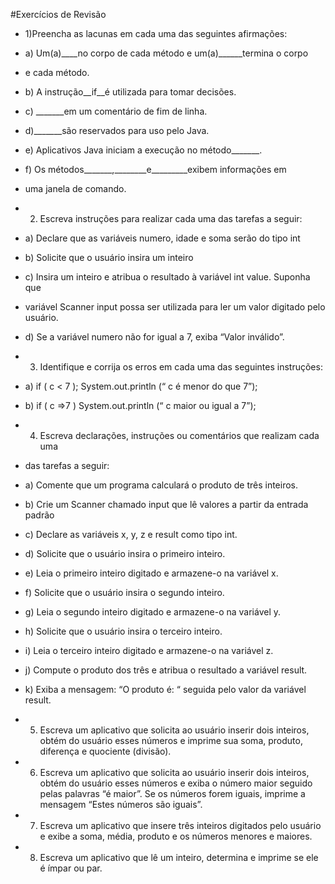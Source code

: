  #Exercícios de Revisão 

- 1)Preencha as lacunas em cada uma das seguintes afirmações:
- a) Um(a)____no corpo de cada método e um(a)______termina o corpo
- e cada método.
- b) A instrução__if__é utilizada para tomar decisões.
- c) _______em um comentário de fim de linha.
- d)_______são reservados para uso pelo Java.
- e) Aplicativos Java iniciam a execução no método_______.
- f) Os métodos_______,________e_________exibem informações em
- uma janela de comando.

- 2) Escreva instruções para realizar cada uma das tarefas a seguir:
- a) Declare que as variáveis numero, idade e soma serão do tipo int
- b) Solicite que o usuário insira um inteiro
- c) Insira um inteiro e atribua o resultado à variável int value. Suponha que
- variável Scanner input possa ser utilizada para ler um valor digitado pelo usuário.
- d) Se a variável numero não for igual a 7, exiba “Valor inválido”.

- 3) Identifique e corrija os erros em cada uma das seguintes instruções:
- a)  if ( c < 7 );
          System.out.println (“ c é menor do que 7”);
- b)  if ( c =>7 )
         System.out.println (“ c maior ou igual a 7”);


- 4) Escreva declarações, instruções ou comentários que realizam cada uma
- das tarefas a seguir:
- a) Comente que um programa calculará o produto de três inteiros.
- b) Crie um Scanner chamado input que lê valores a partir da entrada padrão
- c) Declare as variáveis x, y, z e result como tipo int.
- d) Solicite que o usuário insira o primeiro inteiro.
- e) Leia o primeiro inteiro digitado e armazene-o na variável x.
- f) Solicite que o usuário insira o segundo inteiro.
- g) Leia o segundo inteiro digitado e armazene-o na variável y.
- h) Solicite que o usuário insira o terceiro inteiro.
- i) Leia o terceiro inteiro digitado e armazene-o na variável z.
- j) Compute o produto dos três e atribua o resultado a variável result.
- k) Exiba a mensagem: “O produto é: “ seguida pelo valor da variável result.

- 5) Escreva um aplicativo que solicita ao usuário inserir dois inteiros, obtém do usuário esses números e imprime sua soma, produto, diferença e quociente (divisão).
- 6) Escreva um aplicativo que solicita ao usuário inserir dois inteiros, obtém do usuário esses números e exiba o número maior seguido pelas palavras “é maior”. Se os números forem iguais, imprime a mensagem “Estes números são iguais”. 
- 7) Escreva um aplicativo que insere três inteiros digitados pelo usuário e exibe a soma, média, produto e os números menores e maiores.
- 8) Escreva um aplicativo que lê um inteiro, determina e imprime se ele é ímpar ou par.
